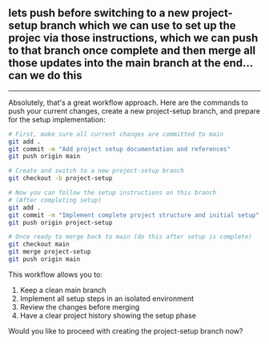 lets push before switching to a new project-setup branch which we can use to set up the projec  via those instructions, which we can push to that branch once complete and then merge all those updates into the main branch at the end... can we do this 
---
-----------------

Absolutely, that's a great workflow approach. Here are the commands to push your current changes, create a new project-setup branch, and prepare for the setup implementation:

```bash
# First, make sure all current changes are committed to main
git add .
git commit -m "Add project setup documentation and references"
git push origin main

# Create and switch to a new project-setup branch
git checkout -b project-setup

# Now you can follow the setup instructions on this branch
# (After completing setup)
git add .
git commit -m "Implement complete project structure and initial setup"
git push origin project-setup

# Once ready to merge back to main (do this after setup is complete)
git checkout main
git merge project-setup
git push origin main
```

This workflow allows you to:
1. Keep a clean main branch
2. Implement all setup steps in an isolated environment
3. Review the changes before merging
4. Have a clear project history showing the setup phase

Would you like to proceed with creating the project-setup branch now?
